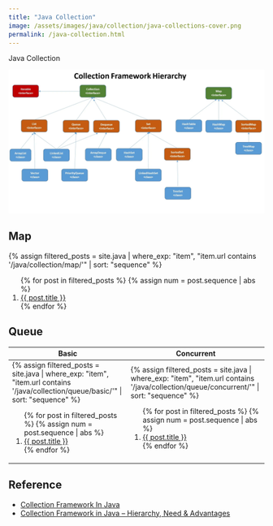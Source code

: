 ```yaml
---
title: "Java Collection"
image: /assets/images/java/collection/java-collections-cover.png
permalink: /java-collection.html
---
```


Java Collection

![](/assets/images/java/collection/java-collection-framework-hierarchy.webp)

## Map

{%
assign filtered_posts = site.java |
where_exp: "item", "item.url contains '/java/collection/map/'" |
sort: "sequence"
%}
<ol>
    {% for post in filtered_posts %}
    {% assign num = post.sequence | abs %}
    <li>
        <a href="{{ post.url }}">{{ post.title }}</a>
    </li>
    {% endfor %}
</ol>

## Queue

<table>
    <thead>
    <tr>
        <th style="text-align: center;">Basic</th>
        <th style="text-align: center;">Concurrent</th>
    </tr>
    </thead>
    <tbody>
    <tr>
        <td>
{%
assign filtered_posts = site.java |
where_exp: "item", "item.url contains '/java/collection/queue/basic/'" |
sort: "sequence"
%}
<ol>
    {% for post in filtered_posts %}
    {% assign num = post.sequence | abs %}
    <li>
        <a href="{{ post.url }}">{{ post.title }}</a>
    </li>
    {% endfor %}
</ol>
        </td>
        <td>
{%
assign filtered_posts = site.java |
where_exp: "item", "item.url contains '/java/collection/queue/concurrent/'" |
sort: "sequence"
%}
<ol>
    {% for post in filtered_posts %}
    {% assign num = post.sequence | abs %}
    <li>
        <a href="{{ post.url }}">{{ post.title }}</a>
    </li>
    {% endfor %}
</ol>
        </td>
    </tr>
    </tbody>
</table>

## Reference

- [Collection Framework In Java](https://nisha-jha.medium.com/collection-framework-in-java-2e0cd92646a2)
- [Collection Framework in Java – Hierarchy, Need & Advantages](https://data-flair.training/blogs/collection-framework-in-java/)
